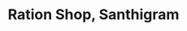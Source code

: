 ---
title: "Ration Shop, Santhigram"
url: /santhigram/ration-shop-santhigram/
shop: Lebensmittel
---